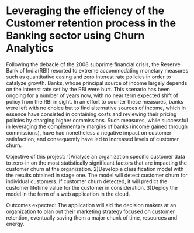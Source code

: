 # Leveraging the efficiency of the Customer retention process in the Banking sector using Churn Analytics 
Following the debacle of the 2008 subprime financial crisis, the Reserve Bank of India(RBI) resorted to extreme accommodating monetary measures such as quantitative easing and zero interest rate policies in order to catalyze growth. Banks, whose principal source of income largely depends on the interest rate set by the RBI were hurt. This scenario has been ongoing for a number of years now, with no near term expected shift of policy from the RBI in sight. In an effort to counter these measures, banks were left with no choice but to find alternative sources of income, which in essence have consisted in containing costs and reviewing their pricing policies by charging higher commissions. Such measures, while successful in leveraging the complementary margins of banks (income gained through commissions), have had nonetheless a negative impact on customer satisfaction, and consequently have led to increased levels of customer churn.

 Objective of this project:
 1)Analyse an organization specific customer data to zero-in on the most statistically significant factors that are impacting the customer churn at the organization.
 2)Develop a classification model with the results obtained in stage one. The model will detect customer churn for individual customers. If customer churn detected, it will     predict the customer lifetime value for the customer in consideration.
 3)Deploy the model in the form of a web application in the cloud.
 
 Outcomes expected:
 The application will aid the decision makers at an organization to plan out their marketing strategy focused on customer retention, eventually saving them a major chunk of time, resources and energy.
